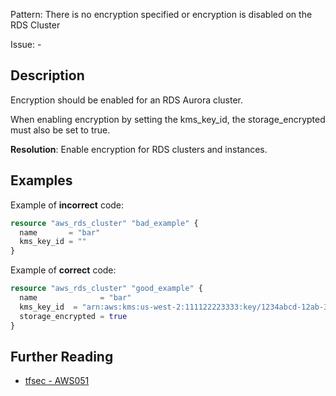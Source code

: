 Pattern: There is no encryption specified or encryption is disabled on the RDS Cluster

Issue: -

## Description

Encryption should be enabled for an RDS Aurora cluster. 

When enabling encryption by setting the kms_key_id, the storage_encrypted must also be set to true.

**Resolution**: Enable encryption for RDS clusters and instances.

## Examples

Example of **incorrect** code:

```terraform
resource "aws_rds_cluster" "bad_example" {
  name       = "bar"
  kms_key_id = ""
}
```

Example of **correct** code:

```terraform
resource "aws_rds_cluster" "good_example" {
  name              = "bar"
  kms_key_id  = "arn:aws:kms:us-west-2:111122223333:key/1234abcd-12ab-34cd-56ef-1234567890ab"
  storage_encrypted = true
}
```

## Further Reading

* [tfsec - AWS051](https://tfsec.dev/docs/aws/AWS051/)